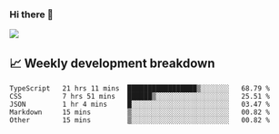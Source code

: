 ### Hi there 👋
<img align="center" src="https://github-readme-stats.vercel.app/api?username=Tumao727&show_icons=true&hide_title=true&theme=dracula" />


## 📈 Weekly development breakdown
<!--START_SECTION:waka-->

```text
TypeScript   21 hrs 11 mins  █████████████████▒░░░░░░░   68.79 %
CSS          7 hrs 51 mins   ██████▒░░░░░░░░░░░░░░░░░░   25.51 %
JSON         1 hr 4 mins     █░░░░░░░░░░░░░░░░░░░░░░░░   03.47 %
Markdown     15 mins         ▒░░░░░░░░░░░░░░░░░░░░░░░░   00.82 %
Other        15 mins         ▒░░░░░░░░░░░░░░░░░░░░░░░░   00.82 %
```

<!--END_SECTION:waka-->
